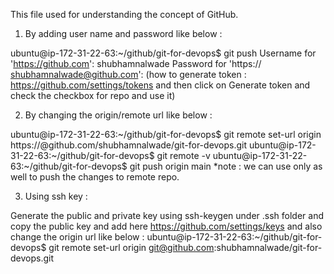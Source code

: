 This file used for understanding the concept of GitHub.

1) By adding user name and password like below :

ubuntu@ip-172-31-22-63:~/github/git-for-devops$ git push
Username for 'https://github.com':  shubhamnalwade
Password for 'https:// shubhamnalwade@github.com': <token generated from github account>
(how to generate token : https://github.com/settings/tokens and then click on Generate token and check the checkbox for repo and use it)

2) By changing the origin/remote url like below :

ubuntu@ip-172-31-22-63:~/github/git-for-devops$ git remote set-url origin  https://<token>@github.com/shubhamnalwade/git-for-devops.git
ubuntu@ip-172-31-22-63:~/github/git-for-devops$ git remote -v
ubuntu@ip-172-31-22-63:~/github/git-for-devops$ git push origin main
*note : we can use only <git push> as well to push the changes to remote repo.

3) Using ssh key :

Generate the public and private key using ssh-keygen under .ssh folder and 
copy the public key and add here https://github.com/settings/keys and
also change the origin url like below :
ubuntu@ip-172-31-22-63:~/github/git-for-devops$ git remote set-url origin git@github.com:shubhamnalwade/git-for-devops.git
